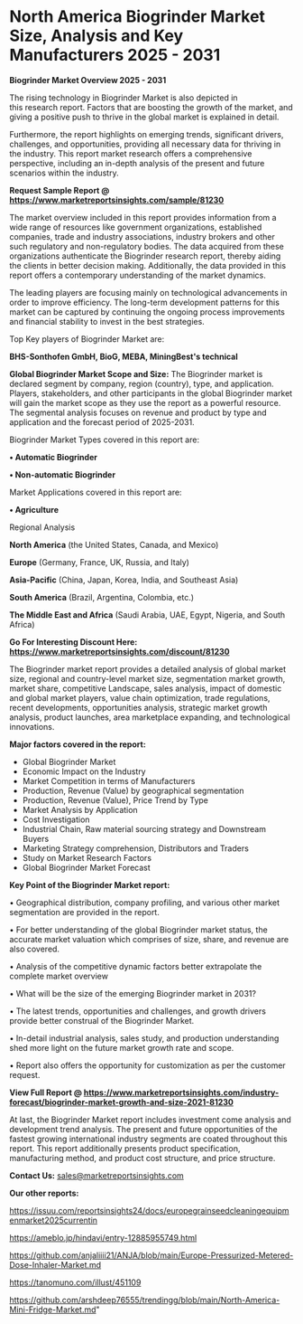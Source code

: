 # North America Biogrinder Market Size, Analysis and Key Manufacturers 2025 - 2031

<Strong> Biogrinder Market Overview 2025 - 2031</strong>

The rising technology in Biogrinder Market is also depicted in this research report. Factors that are boosting the growth of the market, and giving a positive push to thrive in the global market is explained in detail.

Furthermore, the report highlights on emerging trends, significant drivers, challenges, and opportunities, providing all necessary data for thriving in the industry. This report market research offers a comprehensive perspective, including an in-depth analysis of the present and future scenarios within the industry.

<strong>Request Sample Report @ <a href=https://www.marketreportsinsights.com/sample/81230>https://www.marketreportsinsights.com/sample/81230</a></strong>

The market overview included in this report provides information from a wide range of resources like government organizations, established companies, trade and industry associations, industry brokers and other such regulatory and non-regulatory bodies. The data acquired from these organizations authenticate the Biogrinder research report, thereby aiding the clients in better decision making. Additionally, the data provided in this report offers a contemporary understanding of the market dynamics.

The leading players are focusing mainly on technological advancements in order to improve efficiency. The long-term development patterns for this market can be captured by continuing the ongoing process improvements and financial stability to invest in the best strategies.

Top Key players of Biogrinder Market are:

<strong>BHS-Sonthofen GmbH, BioG, MEBA, MiningBest&#39;s technical</strong>

<strong><b>Global Biogrinder Market Scope and Size:</b></strong>
The Biogrinder market is declared segment by company, region (country), type, and application. Players, stakeholders, and other participants in the global Biogrinder market will gain the market scope as they use the report as a powerful resource. The segmental analysis focuses on revenue and product by type and application and the forecast period of 2025-2031.

Biogrinder Market Types covered in this report are:

<strong>• Automatic Biogrinder

• Non-automatic Biogrinder</strong>

Market Applications covered in this report are:

<strong>• Agriculture</strong> 

Regional Analysis

<strong>North America</strong> (the United States, Canada, and Mexico)

<strong>Europe</strong> (Germany, France, UK, Russia, and Italy)

<strong>Asia-Pacific</strong> (China, Japan, Korea, India, and Southeast Asia)

<strong>South America</strong> (Brazil, Argentina, Colombia, etc.)

<strong>The Middle East and Africa</strong> (Saudi Arabia, UAE, Egypt, Nigeria, and South Africa)

<strong>Go For Interesting Discount Here: <a href=https://www.marketreportsinsights.com/discount/81230>https://www.marketreportsinsights.com/discount/81230</a></strong>

The Biogrinder market report provides a detailed analysis of global market size, regional and country-level market size, segmentation market growth, market share, competitive Landscape, sales analysis, impact of domestic and global market players, value chain optimization, trade regulations, recent developments, opportunities analysis, strategic market growth analysis, product launches, area marketplace expanding, and technological innovations.

<strong><b>Major factors covered in the report:</b></strong>
<ul>
  <li>Global Biogrinder Market </li>
  <li>Economic Impact on the Industry</li>
  <li>Market Competition in terms of Manufacturers</li>
  <li>Production, Revenue (Value) by geographical segmentation</li>
  <li>Production, Revenue (Value), Price Trend by Type</li>
  <li>Market Analysis by Application</li>
  <li>Cost Investigation</li>
  <li>Industrial Chain, Raw material sourcing strategy and Downstream Buyers</li>
  <li>Marketing Strategy comprehension, Distributors and Traders</li>
  <li>Study on Market Research Factors</li>
  <li>Global Biogrinder Market Forecast</li>
</ul>

<strong><b>Key Point of the Biogrinder Market report:</b></strong>

• Geographical distribution, company profiling, and various other market segmentation are provided in the report.

• For better understanding of the global Biogrinder market status, the accurate market valuation which comprises of size, share, and revenue are also covered.

• Analysis of the competitive dynamic factors better extrapolate the complete market overview

• What will be the size of the emerging Biogrinder market in 2031?

• The latest trends, opportunities and challenges, and growth drivers provide better construal of the Biogrinder Market.

• In-detail industrial analysis, sales study, and production understanding shed more light on the future market growth rate and scope.

• Report also offers the opportunity for customization as per the customer request.

<strong><b>View Full Report @ <a href=https://www.marketreportsinsights.com/industry-forecast/biogrinder-market-growth-and-size-2021-81230>https://www.marketreportsinsights.com/industry-forecast/biogrinder-market-growth-and-size-2021-81230</a></b></strong>


At last, the Biogrinder Market report includes investment come analysis and development trend analysis. The present and future opportunities of the fastest growing international industry segments are coated throughout this report. This report additionally presents product specification, manufacturing method, and product cost structure, and price structure.

<strong>Contact Us:</strong>
sales@marketreportsinsights.com

<strong>Our other reports:</strong>

<a href=https://issuu.com/reportsinsights24/docs/europegrainseedcleaningequipmenmarket2025currentin>https://issuu.com/reportsinsights24/docs/europegrainseedcleaningequipmenmarket2025currentin</a>

<a href=https://ameblo.jp/hindavi/entry-12885955749.html>https://ameblo.jp/hindavi/entry-12885955749.html</a>

<a href=https://github.com/anjaliiii21/ANJA/blob/main/Europe-Pressurized-Metered-Dose-Inhaler-Market.md>https://github.com/anjaliiii21/ANJA/blob/main/Europe-Pressurized-Metered-Dose-Inhaler-Market.md</a>

<a href=https://tanomuno.com/illust/451109>https://tanomuno.com/illust/451109</a>

<a href=https://github.com/arshdeep76555/trendingg/blob/main/North-America-Mini-Fridge-Market.md>https://github.com/arshdeep76555/trendingg/blob/main/North-America-Mini-Fridge-Market.md</a>"
